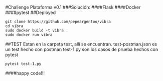 #Challenge Plataforma v0.1
###Solución:
####Flask
####Docker
####pytest
##Deployed
```
git clone https://github.com/pepeargentoo/vibra
cd vibra
sudo docker build -t vibra .
sudo docker run vibra
```
##TEST
Estan en la carpeta test, alli se encuentran.
test-postman.json es un test hecho con postman
test-1.py son los casos de prueba hechos con pytest
```
pytest test-1.py 
```

####happy code!!!
